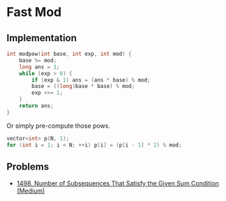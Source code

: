 # Fast Mod

## Implementation

```cpp
int modpow(int base, int exp, int mod) {
    base %= mod;
    long ans = 1;
    while (exp > 0) {
        if (exp & 1) ans = (ans * base) % mod;
        base = ((long)base * base) % mod;
        exp >>= 1;
    }
    return ans;
}
```

Or simply pre-compute those pows.

```cpp
vector<int> p(N, 1);
for (int i = 1; i < N; ++i) p[i] = (p[i - 1] * 2) % mod;
```

## Problems

* [1498. Number of Subsequences That Satisfy the Given Sum Condition (Medium)](https://leetcode.com/problems/number-of-subsequences-that-satisfy-the-given-sum-condition/submissions/)